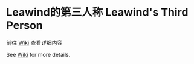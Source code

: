 # Leawind的第三人称 Leawind's Third Person

前往 [Wiki](https://github.com/LEAWIND/Third-Person/wiki/Leawind's-Third-Person) 查看详细内容

See [Wiki](https://github.com/LEAWIND/Third-Person/wiki/Leawind's-Third-Person) for more details.
